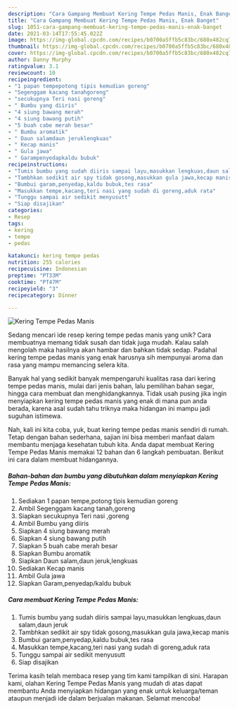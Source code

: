 ```yaml
---
description: "Cara Gampang Membuat Kering Tempe Pedas Manis, Enak Banget"
title: "Cara Gampang Membuat Kering Tempe Pedas Manis, Enak Banget"
slug: 1051-cara-gampang-membuat-kering-tempe-pedas-manis-enak-banget
date: 2021-03-14T17:55:45.022Z
image: https://img-global.cpcdn.com/recipes/b0700a5ffb5c83bc/680x482cq70/kering-tempe-pedas-manis-foto-resep-utama.jpg
thumbnail: https://img-global.cpcdn.com/recipes/b0700a5ffb5c83bc/680x482cq70/kering-tempe-pedas-manis-foto-resep-utama.jpg
cover: https://img-global.cpcdn.com/recipes/b0700a5ffb5c83bc/680x482cq70/kering-tempe-pedas-manis-foto-resep-utama.jpg
author: Danny Murphy
ratingvalue: 3.1
reviewcount: 10
recipeingredient:
- "1 papan tempepotong tipis kemudian goreng"
- "Segenggam kacang tanahgoreng"
- "secukupnya Teri nasi goreng"
- " Bumbu yang diiris"
- "4 siung bawang merah"
- "4 siung bawang putih"
- "5 buah cabe merah besar"
- " Bumbu aromatik"
- " Daun salamdaun jeruklengkuas"
- " Kecap manis"
- " Gula jawa"
- " Garampenyedapkaldu bubuk"
recipeinstructions:
- "Tumis bumbu yang sudah diiris sampai layu,masukkan lengkuas,daun salam,daun jeruk"
- "Tambhkan sedikit air spy tidak gosong,masukkan gula jawa,kecap manis"
- "Bumbui garam,penyedap,kaldu bubuk,tes rasa"
- "Masukkan tempe,kacang,teri nasi yang sudah di goreng,aduk rata"
- "Tunggu sampai air sedikit menyusutt"
- "Siap disajikan"
categories:
- Resep
tags:
- kering
- tempe
- pedas

katakunci: kering tempe pedas 
nutrition: 255 calories
recipecuisine: Indonesian
preptime: "PT33M"
cooktime: "PT47M"
recipeyield: "3"
recipecategory: Dinner

---
```



![Kering Tempe Pedas Manis](https://img-global.cpcdn.com/recipes/b0700a5ffb5c83bc/680x482cq70/kering-tempe-pedas-manis-foto-resep-utama.jpg)

Sedang mencari ide resep kering tempe pedas manis yang unik? Cara membuatnya memang tidak susah dan tidak juga mudah. Kalau salah mengolah maka hasilnya akan hambar dan bahkan tidak sedap. Padahal kering tempe pedas manis yang enak harusnya sih mempunyai aroma dan rasa yang mampu memancing selera kita.

Banyak hal yang sedikit banyak mempengaruhi kualitas rasa dari kering tempe pedas manis, mulai dari jenis bahan, lalu pemilihan bahan segar, hingga cara membuat dan menghidangkannya. Tidak usah pusing jika ingin menyiapkan kering tempe pedas manis yang enak di mana pun anda berada, karena asal sudah tahu triknya maka hidangan ini mampu jadi suguhan istimewa.




Nah, kali ini kita coba, yuk, buat kering tempe pedas manis sendiri di rumah. Tetap dengan bahan sederhana, sajian ini bisa memberi manfaat dalam membantu menjaga kesehatan tubuh kita. Anda dapat membuat Kering Tempe Pedas Manis memakai 12 bahan dan 6 langkah pembuatan. Berikut ini cara dalam membuat hidangannya.

<!--inarticleads1-->

##### Bahan-bahan dan bumbu yang dibutuhkan dalam menyiapkan Kering Tempe Pedas Manis:

1. Sediakan 1 papan tempe,potong tipis kemudian goreng
1. Ambil Segenggam kacang tanah,goreng
1. Siapkan secukupnya Teri nasi ,goreng
1. Ambil  Bumbu yang diiris
1. Siapkan 4 siung bawang merah
1. Siapkan 4 siung bawang putih
1. Siapkan 5 buah cabe merah besar
1. Siapkan  Bumbu aromatik
1. Siapkan  Daun salam,daun jeruk,lengkuas
1. Sediakan  Kecap manis
1. Ambil  Gula jawa
1. Siapkan  Garam,penyedap/kaldu bubuk




<!--inarticleads2-->

##### Cara membuat Kering Tempe Pedas Manis:

1. Tumis bumbu yang sudah diiris sampai layu,masukkan lengkuas,daun salam,daun jeruk
1. Tambhkan sedikit air spy tidak gosong,masukkan gula jawa,kecap manis
1. Bumbui garam,penyedap,kaldu bubuk,tes rasa
1. Masukkan tempe,kacang,teri nasi yang sudah di goreng,aduk rata
1. Tunggu sampai air sedikit menyusutt
1. Siap disajikan




Terima kasih telah membaca resep yang tim kami tampilkan di sini. Harapan kami, olahan Kering Tempe Pedas Manis yang mudah di atas dapat membantu Anda menyiapkan hidangan yang enak untuk keluarga/teman ataupun menjadi ide dalam berjualan makanan. Selamat mencoba!
